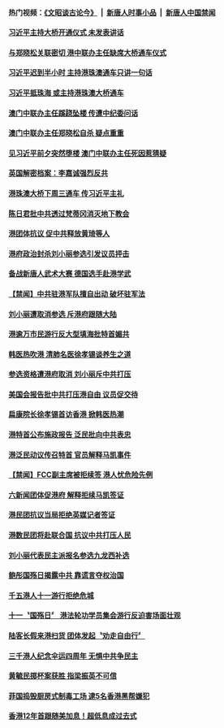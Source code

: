 #### 热门视频：[《文昭谈古论今》](https://github.com/gfw-breaker/wenzhao/blob/master/README.md?t=10240333) &nbsp;|&nbsp; [新唐人时事小品](https://github.com/gfw-breaker/ntdtv-comedy/blob/master/README.md?t=10240333) &nbsp;|&nbsp; [新唐人中国禁闻](https://github.com/gfw-breaker/ntdtv-news/blob/master/README.md?t=10240333)

#### [习近平主持大桥开通仪式 未发表讲话](../pages/news205/a1396534.md?t=10240333) 

#### [与郑晓松关联密切 港中联办主任缺席大桥通车仪式](../pages/news205/a1396492.md?t=10240333) 

#### [习近平迟到半小时 主持港珠澳通车只讲一句话](../pages/news205/a1396448.md?t=10240333) 

#### [习近平抵珠海 或主持港珠澳大桥通车](../pages/news205/a1396363.md?t=10240333) 

#### [澳门中联办主任蹊跷坠楼 传遭中纪委问话](../pages/news205/a1396283.md?t=10240333) 

#### [澳门中联办主任郑晓松自杀 疑点重重](../pages/news205/a1396257.md?t=10240333) 

#### [见习近平前夕突然堕楼 澳门中联办主任死因惹猜疑](../pages/news205/a1396256.md?t=10240333) 

#### [英国解密档案：李嘉诚强烈反共](../pages/news205/a1396115.md?t=10240333) 

#### [港珠澳大桥下周三通车 传习近平主礼](../pages/news205/a1396064.md?t=10240333) 

#### [陈日君批中共透过梵蒂冈消灭地下教会](../pages/news205/a1395931.md?t=10240333) 

#### [港团体抗议 促中共释放黄琦等人](../pages/news205/a1395797.md?t=10240333) 

#### [港府政治封杀刘小丽参选引发议员抨击](../pages/news205/a1395662.md?t=10240333) 

#### [备战新唐人武术大赛 德国选手赴港学武](../pages/news205/a1395612.md?t=10240333) 

#### [【禁闻】中共驻港军队擅自出动 破坏驻军法](../pages/news205/a1395515.md?t=10240333) 

#### [刘小丽遭取消参选 斥港府跟随大陆](../pages/news205/a1395493.md?t=10240333) 

#### [港逾万市民游行反大型填海批特首媚共](../pages/news205/a1395378.md?t=10240333) 

#### [韩医热吹港 清肺名医徐孝锡谈养生之道](../pages/news205/a1395291.md?t=10240333) 

#### [参选资格遭港府取消 刘小丽斥中共打压](../pages/news205/a1395169.md?t=10240333) 

#### [美国会报告批中共打压港自由 议员促交待](../pages/news205/a1395017.md?t=10240333) 

#### [扁康院长徐孝锡首访香港 掀韩医热潮](../pages/news205/a1394974.md?t=10240333) 

#### [港特首公布施政报告 泛民批向中共表忠](../pages/news205/a1394861.md?t=10240333) 

#### [港泛民动议传召特首 官员解释马凯事件](../pages/news205/a1394724.md?t=10240333) 

#### [【禁闻】FCC副主席被拒续签 港人忧危险先例](../pages/news205/a1394722.md?t=10240333) 

#### [六新闻团体促港府 解释拒续马凯签证](../pages/news205/a1394550.md?t=10240333) 

#### [港民团抗议当局拒绝英媒记者签证](../pages/news205/a1394451.md?t=10240333) 

#### [港数民团将赴联合国 抗议中共打压人民](../pages/news205/a1394241.md?t=10240333) 

#### [刘小丽代表民主派报名参选九龙西补选](../pages/news205/a1394077.md?t=10240333) 

#### [鲍彤国殇日揭露中共 靠谎言夺权治国](../pages/news205/a1393799.md?t=10240333) 

#### [千五港人十一游行拒绝危城](../pages/news205/a1393796.md?t=10240333) 

#### [十一〝国殇日〞 港法轮功学员集会游行反迫害场面壮观](../pages/news205/a1393682.md?t=10240333) 

#### [陆客长假来港扫货 团体发起〝劝走自由行〞](../pages/news205/a1393564.md?t=10240333) 

#### [三千港人纪念伞运四周年 无惧中共争民主](../pages/news205/a1393366.md?t=10240333) 

#### [黄毓民掷杯案获胜 指梁振英不可信](../pages/news205/a1393238.md?t=10240333) 

#### [菲国捣毁厨房式制毒工场 逮5名香港黑帮嫌犯](../pages/news205/a1393176.md?t=10240333) 

#### [香港12年首跟随美加息！超低息成过去式](../pages/news205/a1393174.md?t=10240333) 

